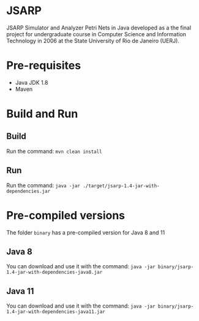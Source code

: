 # JSARP

JSARP Simulator and Analyzer Petri Nets in Java developed as a the final project for undergraduate course in Computer Science and Information Technology in 2006 at the State University of Rio de Janeiro (UERJ).

# Pre-requisites

- Java JDK 1.8
- Maven 

# Build and Run

## Build

Run the command: `mvn clean install`

## Run

Run the command: `java -jar ./target/jsarp-1.4-jar-with-dependencies.jar`

# Pre-compiled versions

The folder `binary` has a pre-compiled version for Java 8 and 11

## Java 8

You can download and use it with the command: `java -jar binary/jsarp-1.4-jar-with-dependencies-java8.jar`

## Java 11

You can download and use it with the command: `java -jar binary/jsarp-1.4-jar-with-dependencies-java11.jar`
